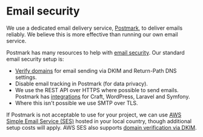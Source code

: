 # Email security

We use a dedicated email delivery service, [Postmark](https://postmarkapp.com/), to deliver emails reliably. We believe this is more effective than running our own email service.

Postmark has many resources to help with [email security](https://postmarkapp.com/security). Our standard email security setup is:

* [Verify domains](https://postmarkapp.com/support/article/1046-how-do-i-verify-a-domain) for email sending via DKIM and Return-Path DNS settings. 
* Disable email tracking in Postmark (for data privacy).
* We use the REST API over HTTPS where possible to send emails. Postmark has [integrations](https://postmarkapp.com/integrations) for Craft, WordPress, Laravel and Symfony.
* Where this isn't possible we use SMTP over TLS.

If Postmark is not acceptable to use for your project, we can use [AWS Simple Email Service (SES)](https://aws.amazon.com/ses/) hosted in your local country, though additional setup costs will apply. AWS SES also supports [domain verification via DKIM](https://docs.aws.amazon.com/ses/latest/dg/send-email-authentication-dkim-easy.html).
